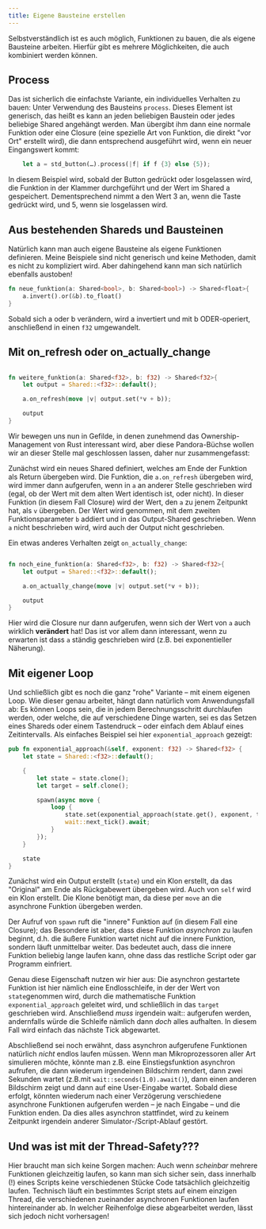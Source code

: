 ```yaml
---
title: Eigene Bausteine erstellen
---
```


Selbstverständlich ist es auch möglich, Funktionen zu bauen, die als eigene Bausteine arbeiten. Hierfür gibt es mehrere Möglichkeiten, die auch kombiniert werden können.

## Process

Das ist sicherlich die einfachste Variante, ein individuelles Verhalten zu bauen: Unter Verwendung des Bausteins `process`. Dieses Element ist generisch, das heißt es kann an jeden beliebigen Baustein oder jedes beliebige Shared angehängt werden. Man übergibt ihm dann eine normale Funktion oder eine Closure (eine spezielle Art von Funktion, die direkt "vor Ort" erstellt wird), die dann entsprechend ausgeführt wird, wenn ein neuer Eingangswert kommt:

```rust
    let a = std_button(…).process(|f| if f {3} else {5});
```

In diesem Beispiel wird, sobald der Button gedrückt oder losgelassen wird, die Funktion in der Klammer durchgeführt und der Wert im Shared a gespeichert. Dementsprechend nimmt a den Wert 3 an, wenn die Taste gedrückt wird, und 5, wenn sie losgelassen wird.

## Aus bestehenden Shareds und Bausteinen

Natürlich kann man auch eigene Bausteine als eigene Funktionen definieren. Meine Beispiele sind nicht generisch und keine Methoden, damit es nicht zu kompliziert wird. Aber dahingehend kann man sich natürlich ebenfalls austoben!

```rust
fn neue_funktion(a: Shared<bool>, b: Shared<bool>) -> Shared<float>{
    a.invert().or(&b).to_float()
}
```

Sobald sich a oder b verändern, wird a invertiert und mit b ODER-operiert, anschließend in einen `f32` umgewandelt.

## Mit on_refresh oder on_actually_change

```rust

fn weitere_funktion(a: Shared<f32>, b: f32) -> Shared<f32>{
    let output = Shared::<f32>::default();

    a.on_refresh(move |v| output.set(*v + b));

    output
}

```

Wir bewegen uns nun in Gefilde, in denen zunehmend das Ownership-Management von Rust interessant wird, aber diese Pandora-Büchse wollen wir an dieser Stelle mal geschlossen lassen, daher nur zusammengefasst:

Zunächst wird ein neues Shared definiert, welches am Ende der Funktion als Return übergeben wird. Die Funktion, die `a.on_refresh` übergeben wird, wird immer dann aufgerufen, wenn in `a` an anderer Stelle geschrieben wird (egal, ob der Wert mit dem alten Wert identisch ist, oder nicht). In dieser Funktion (in diesem Fall Closure) wird der Wert, den `a` zu jenem Zeitpunkt hat, als `v` übergeben. Der Wert wird genommen, mit dem zweiten Funktionsparameter `b` addiert und in das Output-Shared geschrieben. Wenn `a` nicht beschrieben wird, wird auch der Output nicht geschrieben.

Ein etwas anderes Verhalten zeigt `on_actually_change`:

```rust

fn noch_eine_funktion(a: Shared<f32>, b: f32) -> Shared<f32>{
    let output = Shared::<f32>::default();

    a.on_actually_change(move |v| output.set(*v + b));

    output
}

```

Hier wird die Closure nur dann aufgerufen, wenn sich der Wert von `a` auch wirklich **verändert** hat! Das ist vor allem dann interessant,
wenn zu erwarten ist dass `a` ständig geschrieben wird (z.B. bei exponentieller Näherung).

## Mit eigener Loop

Und schließlich gibt es noch die ganz "rohe" Variante – mit einem eigenen Loop. Wie dieser genau arbeitet, hängt dann natürlich
vom Anwendungsfall ab: Es können Loops sein, die in jedem Berechnungsschritt durchlaufen werden, oder welche, die auf verschiedene
Dinge warten, sei es das Setzen eines Shareds oder einem Tastendruck – oder einfach dem Ablauf eines Zeitintervalls. Als einfaches Beispiel
sei hier `exponential_approach` gezeigt:

```rust
pub fn exponential_approach(&self, exponent: f32) -> Shared<f32> {
    let state = Shared::<f32>::default();

    {
        let state = state.clone();
        let target = self.clone();

        spawn(async move {
            loop {
                state.set(exponential_approach(state.get(), exponent, target.get()));
                wait::next_tick().await;
            }
        });
    }

    state
}
```

Zunächst wird ein Output erstellt (`state`) und ein Klon erstellt, da das "Original" am Ende als Rückgabewert übergeben wird. Auch von `self` wird ein Klon erstellt. Die Klone benötigt man, da diese per `move` an die asynchrone Funktion übergeben werden.

Der Aufruf von `spawn` ruft die "innere" Funktion auf (in diesem Fall eine Closure); das Besondere ist aber, dass diese Funktion _asynchron_ zu laufen beginnt, d.h. die äußere Funktion wartet nicht auf die innere Funktion, sondern läuft unmittelbar weiter. Das bedeutet auch, dass die innere Funktion beliebig lange laufen kann, ohne dass das restliche Script oder gar Programm einfriert.

Genau diese Eigenschaft nutzen wir hier aus: Die asynchron gestartete Funktion ist hier nämlich eine Endlosschleife, in der der Wert von `state`genommen wird, durch die mathematische Funktion `exponential_approach` geleitet wird, und schließlich in das `target` geschrieben wird. Anschließend _muss_ irgendein wait:: aufgerufen werden, andernfalls würde die Schleife nämlich dann _doch_ alles aufhalten. In diesem
Fall wird einfach das nächste Tick abgewartet.

Abschließend sei noch erwähnt, dass asynchron aufgerufene Funktionen natürlich _nicht_ endlos laufen müssen. Wenn man Mikroprozessoren aller Art simulieren möchte, könnte man z.B. eine Einstiegsfunktion asynchron aufrufen, die dann wiederum irgendeinen Bildschirm rendert, dann zwei
Sekunden wartet (z.B.mit `wait::seconds(1.0).await()`), dann einen anderen Bildschirm zeigt und dann auf eine User-Eingabe wartet. Sobald diese erfolgt, könnten wiederum nach einer Verzögerung verschiedene asynchrone Funktionen aufgerufen werden – je nach Eingabe – und die Funktion enden. Da dies alles asynchron stattfindet, wird zu keinem Zeitpunkt irgendein anderer Simulator-/Script-Ablauf gestört.

## Und was ist mit der Thread-Safety???

Hier braucht man sich keine Sorgen machen: Auch wenn _scheinbar_ mehrere Funktionen gleichzeitig laufen, so kann man sich sicher sein, dass
innerhalb (!) eines Scripts keine verschiedenen Stücke Code tatsächlich gleichzeitig laufen. Technisch läuft ein bestimmtes Script stets auf einem einzigen Thread, die verschiedenen zueinander asynchronen Funktionen laufen hintereinander ab. In welcher Reihenfolge diese abgearbeitet werden, lässt sich jedoch nicht vorhersagen!
